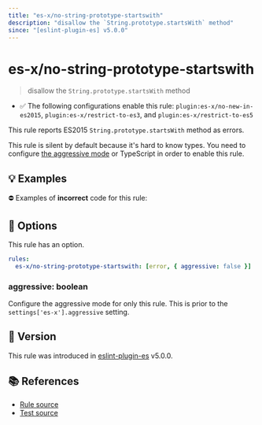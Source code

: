 ```yaml
---
title: "es-x/no-string-prototype-startswith"
description: "disallow the `String.prototype.startsWith` method"
since: "[eslint-plugin-es] v5.0.0"
---
```


# es-x/no-string-prototype-startswith
> disallow the `String.prototype.startsWith` method

- ✅ The following configurations enable this rule: `plugin:es-x/no-new-in-es2015`, `plugin:es-x/restrict-to-es3`, and `plugin:es-x/restrict-to-es5`

This rule reports ES2015 `String.prototype.startsWith` method as errors.

This rule is silent by default because it's hard to know types. You need to configure [the aggressive mode](../#the-aggressive-mode) or TypeScript in order to enable this rule.

## 💡 Examples

⛔ Examples of **incorrect** code for this rule:

<eslint-playground type="bad" code="/*eslint es-x/no-string-prototype-startswith: [error, { aggressive: true }] */
foo.startsWith(&quot;a&quot;)
" />

## 🔧 Options

This rule has an option.

```yml
rules:
  es-x/no-string-prototype-startswith: [error, { aggressive: false }]
```

### aggressive: boolean

Configure the aggressive mode for only this rule.
This is prior to the `settings['es-x'].aggressive` setting.

## 🚀 Version

This rule was introduced in [eslint-plugin-es] v5.0.0.

[eslint-plugin-es]: https://github.com/mysticatea/eslint-plugin-es

## 📚 References

- [Rule source](https://github.com/ota-meshi/eslint-plugin-es-x/blob/master/lib/rules/no-string-prototype-startswith.js)
- [Test source](https://github.com/ota-meshi/eslint-plugin-es-x/blob/master/tests/lib/rules/no-string-prototype-startswith.js)
